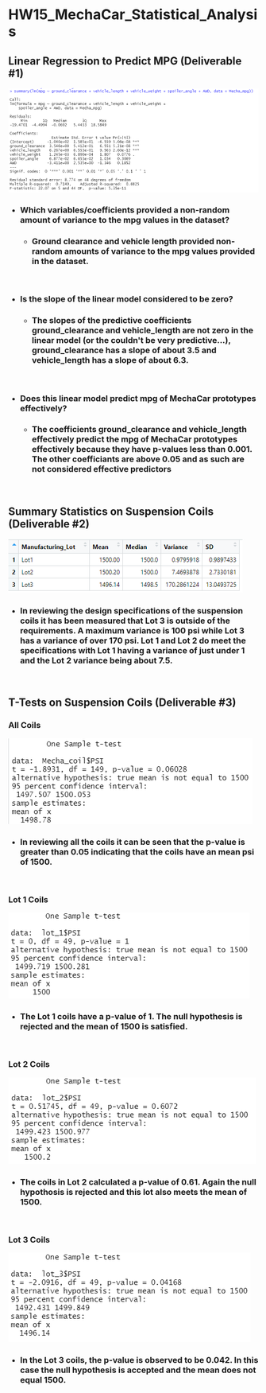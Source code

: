 # HW15_MechaCar_Statistical_Analysis

## Linear Regression to Predict MPG (Deliverable #1)

![](https://github.com/ethiry99/HW15_MechaCar_Statistical_Analysis/blob/main/Resources/Multiple_lm_Summary.png)

   * ###   Which variables/coefficients provided a non-random amount of variance to the mpg values in the dataset?
 
     * ### Ground clearance and vehicle length provided non-random amounts of variance to the mpg values provided in the dataset.
&nbsp;
   * ### Is the slope of the linear model considered to be zero? 
      * ### The slopes of the predictive coefficients ground_clearance and vehicle_length are not zero in the linear model (or the couldn't be very predictive...),  ground_clearance has a slope of about 3.5 and vehicle_length has a slope of about 6.3. 
&nbsp;
   * ### Does this linear model predict mpg of MechaCar prototypes effectively? 
      * ### The coefficients ground_clearance and vehicle_length effectively predict the mpg of MechaCar prototypes effectively because they have p-values less than 0.001.  The other coefficiants are above 0.05 and as such are not considered effective predictors
&nbsp;
&nbsp;  
## Summary Statistics on Suspension Coils (Deliverable #2)
![](https://github.com/ethiry99/HW15_MechaCar_Statistical_Analysis/blob/main/Resources/summary_dataframe.png)
 * ###  In reviewing the design specifications of the suspension coils it has been measured that Lot 3 is outside of the requirements.  A maximum variance is 100 psi while Lot 3 has a variance of over 170 psi.  Lot 1 and Lot 2 do meet the specifications with Lot 1 having a variance of just under 1 and the Lot 2 variance being about 7.5.
&nbsp;
&nbsp;  
## T-Tests on Suspension Coils  (Deliverable #3)
### All Coils
![](https://github.com/ethiry99/HW15_MechaCar_Statistical_Analysis/blob/main/Resources/t_test_PSI_All_Lots.png)

* ### In reviewing all the coils it can be seen that the p-value is greater than 0.05 indicating that the coils have an mean psi of 1500.
&nbsp;
### Lot 1 Coils
![](https://github.com/ethiry99/HW15_MechaCar_Statistical_Analysis/blob/main/Resources/t_test_PSI_Lot1.png)
* ### The Lot 1 coils have a p-value of 1. The null hypothesis is rejected and the mean of 1500 is satisfied.
&nbsp;
### Lot 2 Coils
![](https://github.com/ethiry99/HW15_MechaCar_Statistical_Analysis/blob/main/Resources/t_test_PSI_Lot2.png)
* ### The coils in Lot 2 calculated a p-value of 0.61.  Again the null hypothosis is rejected and this lot also meets the mean of 1500. 
&nbsp;
### Lot 3 Coils
![](https://github.com/ethiry99/HW15_MechaCar_Statistical_Analysis/blob/main/Resources/t_test_PSI_Lot3.png)
&nbsp;

 * ###  In the Lot 3 coils, the p-value is observed to be 0.042.  In this case the null hypothesis is accepted and the mean does not equal 1500.    
  

